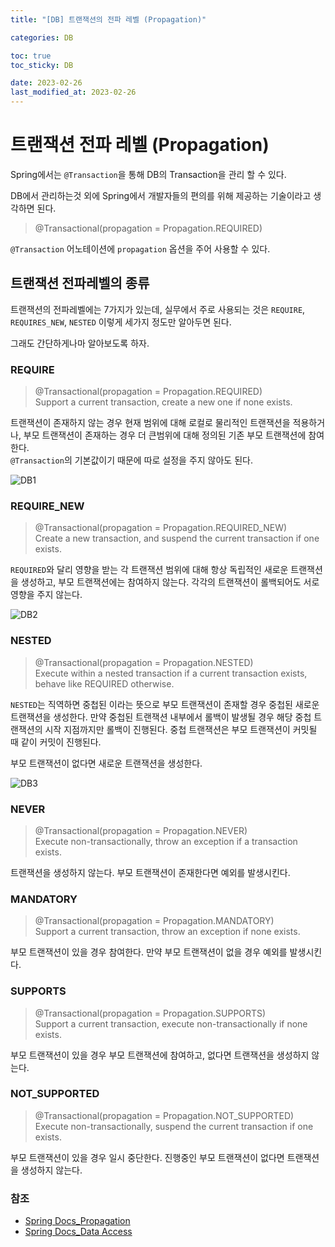 ```yaml
---
title: "[DB] 트랜잭션의 전파 레벨 (Propagation)"

categories: DB

toc: true
toc_sticky: DB

date: 2023-02-26
last_modified_at: 2023-02-26
---
```


# 트랜잭션 전파 레벨 (Propagation)

Spring에서는 `@Transaction`을 통해 DB의 Transaction을 관리 할 수 있다.

DB에서 관리하는것 외에 Spring에서 개발자들의 편의를 위해 제공하는 기술이라고 생각하면 된다.

> @Transactional(propagation = Propagation.REQUIRED)

`@Transaction` 어노테이션에 `propagation` 옵션을 주어 사용할 수 있다.

## 트랜잭션 전파레벨의 종류

트랜잭션의 전파레벨에는 7가지가 있는데, 실무에서 주로 사용되는 것은 `REQUIRE`, `REQUIRES_NEW`, `NESTED` 이렇게 세가지 정도만 알아두면 된다.

그래도 간단하게나마 알아보도록 하자.


### REQUIRE

> @Transactional(propagation = Propagation.REQUIRED)  
> Support a current transaction, create a new one if none exists.

트랜잭션이 존재하지 않는 경우 현재 범위에 대해 로컬로 물리적인 트랜잭션을 적용하거나, 부모 트랜잭션이 존재하는 경우 더 큰범위에 대해 정의된 기존 부모 트랜잭션에 참여한다.  
`@Transaction`의 기본값이기 때문에 따로 설정을 주지 않아도 된다.

![DB1]({{site.url}}//assets/image/2023/2023-02/26-DB001.png)


### REQUIRE_NEW

> @Transactional(propagation = Propagation.REQUIRED_NEW)  
> Create a new transaction, and suspend the current transaction if one exists.

`REQUIRED`와 달리 영향을 받는 각 트랜잭션 범위에 대해 항상 독립적인 새로운 트랜잭션을 생성하고, 부모 트랜잭션에는 참여하지 않는다. 각각의 트랜잭션이 롤백되어도 서로 영향을 주지 않는다.

![DB2]({{site.url}}//assets/image/2023/2023-02/26-DB002.png)


### NESTED

> @Transactional(propagation = Propagation.NESTED)  
> Execute within a nested transaction if a current transaction exists, behave like REQUIRED otherwise.

`NESTED`는 직역하면 중첩된 이라는 뜻으로 부모 트랜잭션이 존재할 경우 중첩된 새로운 트랜잭션을 생성한다. 만약 중첩된 트랜잭션 내부에서 롤백이 발생될 경우 해당 중첩 트랜잭션의 시작 지점까지만 롤백이 진행된다.
중첩 트랜잭션은 부모 트랜잭션이 커밋될 때 같이 커밋이 진행된다. 

부모 트랜잭션이 없다면 새로운 트랜잭션을 생성한다.

![DB3]({{site.url}}//assets/image/2023/2023-02/26-DB003.png)


### NEVER

> @Transactional(propagation = Propagation.NEVER)  
> Execute non-transactionally, throw an exception if a transaction exists.

트랜잭션을 생성하지 않는다. 부모 트랜잭션이 존재한다면 예외를 발생시킨다.


### MANDATORY

> @Transactional(propagation = Propagation.MANDATORY)  
> Support a current transaction, throw an exception if none exists.

부모 트랜잭션이 있을 경우 참여한다. 만약 부모 트랜잭션이 없을 경우 예외를 발생시킨다.


### SUPPORTS

> @Transactional(propagation = Propagation.SUPPORTS)  
> Support a current transaction, execute non-transactionally if none exists.

부모 트랜잭션이 있을 경우 부모 트랜잭션에 참여하고, 없다면 트랜잭션을 생성하지 않는다.


### NOT_SUPPORTED

> @Transactional(propagation = Propagation.NOT_SUPPORTED)  
> Execute non-transactionally, suspend the current transaction if one exists.

부모 트랜잭션이 있을 경우 일시 중단한다. 진행중인 부모 트랜잭션이 없다면 트랜잭션을 생성하지 않는다.


### 참조 

- [Spring Docs_Propagation](https://docs.spring.io/spring-framework/docs/current/javadoc-api/org/springframework/transaction/annotation/Propagation.html)
- [Spring Docs_Data Access](https://docs.spring.io/spring-framework/docs/current/reference/html/data-access.html#tx-propagation)